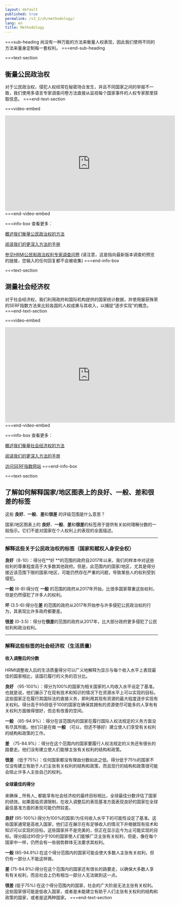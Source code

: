 ```yaml
---
layout: default
published: true
permalink: /v3_1/zh/methodology/
lang: en
title: Methodology
---
```


===sub-heading
尚没有一种万能的方法来衡量人权表现，因此我们使用不同的方法来量身定制每一套权利。
===end-sub-heading

===text-section
## 衡量公民政治权

对于公民政治权，侵犯人权经常在秘密场合发生，并且不同国家之间的举报不一致，我们使用多语言专家调查问卷方法直接从监视每个国家事件的人权专家那里获取信息。
===end-text-section

===video-embed
<iframe width="560" height="315" src="https://www.youtube.com/embed/EwwTHRH_tpk" frameborder="0" allow="accelerometer; autoplay; clipboard-write; encrypted-media; gyroscope; picture-in-picture" allowfullscreen></iframe>
===end-video-embed

===info-box
查看更多：

<a href="https://humanrightsmeasurement.org//methodology/measuring-civil-political-rights/" target="_blank">概述我们衡量公民政治权的方法</a>

<a href="https://humanrightsmeasurement.org/methodology-handbook/" target="_blank">阅读我们的更深入方法的手册</a>

<a href="https://ugeorgia.ca1.qualtrics.com/jfe/preview/SV_72IQjpYjeCbIw3b?Q_SurveyVersionID=current&Q_CHL=preview" target="_blank">参见HRMI公民和政治权利专家调查问卷</a>
(请注意，这是指向最新版本调查的预览的链接，您输入的任何回复都不会被收集)
===end-info-box


===text-section
## 测量社会经济权

对于社会经济权，我们利用政府和国际机构提供的国家统计数据，并使用屡获殊荣的SERF指数方法来比较各国的人权成果与其收入，以捕捉“逐步实现”的概念。
===end-text-section

===video-embed
<iframe width="560" height="315" src="https://www.youtube.com/embed/7Kplyg_Fmv4" frameborder="0" allow="accelerometer; autoplay; clipboard-write; encrypted-media; gyroscope; picture-in-picture" allowfullscreen></iframe>
===end-video-embed

===info-box
查看更多：

<a href="https://humanrightsmeasurement.org//methodology/measuring-economic-social-rights/" target="_blank">概述我们衡量社会经济权的方法</a>

<a href="https://humanrightsmeasurement.org/methodology-handbook/" target="_blank">阅读我们的更深入方法的手册</a>

<a href="https://serfindex.uconn.edu/" target="_blank">访问SERF指数网站</a>
===end-info-box

===text-section
## 了解如何解释国家/地区图表上的良好、一般、差和很差的标签

这些 **良好**、**一般**、**差**和**很差** 的评级范围是什么意思？

国家/地区图表上的 **良好**、**一般**、**差**和**很差**的标签用于提供有关如何理解分数的一般指示。它们不是对国家在个人权利上的表现的全面描述。

---

### 解释这些关于公民政治权的标签（国家和赋权人身安全权）

**良好**（8-10）：得分在**好 **的范围的政府自2017年以来，我们的样本中对这些权利的尊重程度高于大多数其他政府。但是，此范围内的国家/地区，尤其是得分接近该范围下限的国家/地区，可能仍然存在严重的问题，导致某些人的权利受到侵犯。

**一般** (6-8):得分在 **一般** 的范围的政府从2017年开始，比很多国家尊重这些权利，但是仍然侵犯了许多人的权利。

**坏** (3.5-6):得分在**差** 的范围的政府从2017年开始参与许多侵犯公民政治权的行为，其表现比许多政府都要差。

**很差** (0-3.5)：得分在**很差**的范围的政府从2017年，比大部分政府更多侵犯了公民权利和政治权利。

---

### 解释这些标签的社会经济权（生活质量）

#### 收入调整后的分数

HRMI调整收入后的生活质量得分可以广义地解释为显示与每个收入水平上表现最佳的国家相比，该国已履行的义务的百分比。

**良好** （95-100%）：得分为100%的国家为相关国家的人均收入水平设定了基准。也就是说，他们展示了在现有技术和知识的情况下在资源水平上可以实现的目标。这些国家正在履行其国际法的直接义务，即利用其现有资源的最大程度逐步实现有关权利。得分高于95但低于100的国家在确保其拥有的资源使尽可能多的人享有有关权利方面做得很好，但总有改善的空间。

**一般** （85-94.9%）：得分在该范围内的国家在履行国际人权法规定的义务方面没有尽其所能。他们只是在做 **一般** （可以，但还不够好）建立使人们享受有关权利的结构和政策的工作。

**差** （75-84.9%）：得分在这个范围内的国家要履行人权法规定的义务还有很长的路要走。他们没有建立使人们能够主张有关权利的结构和政策。

**很差** （低于75%）：任何国家都没有理由分数如此之低。得分低于75％的国家不仅没有建立有助于人们主张有关权利的结构和政策，而且现行的结构和政策很可能会阻止许多人主张自己的权利。

####  全球最佳的得分

来确保 _ 所有人_ 都能享有社会经济权的最终目标相比，全球最佳分数评估了国家的绩效。如果面临资源限制，在收入调整后的表现基准方面表现良好的国家在全球最佳基准方面的表现可能仍然较差。

**良好** (95-100%):得分为100%的国家/为任何收入水平下的可能性设定了基准。这些国家通常是高收入国家，他们正在展示在有足够收入的情况下并根据现有技术和知识可以实现的目标。这些国家并不是完美的，但正在显示迄今为止可能实现的目标。得分超过95但少于100的国家使人们能够广泛主张有关权利，但是，像在每个国家中一样，仍然会有一些弱势群体无法要求其权利。

**一般** (85-94.9%):在这个得分范围内的国家可能会使大多数人主张有关权利，但仍有一部分人不能这样做。

**差** (75-84.9%):得分在这个范围内的国家还有很长的路要走，以确保大多数人享有有关权利，而且社会上仍有相当一部分人无法做到这一点。

**很差** (低于75%):在这个得分范围内的国家，社会的广大阶层无法主张有关权利。这些国家很可能是低收入国家，或者是未能建立有助于人们主张有关权利的结构和政策的国家，或者是这两种国家。
===end-text-section